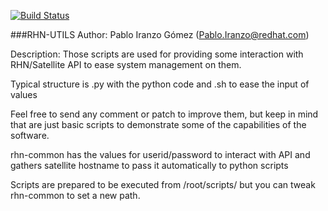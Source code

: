 [![Build Status](https://travis-ci.org/iranzo/rhnutils.svg?branch=master)](https://travis-ci.org/iranzo/rhnutils)


###RHN-UTILS
Author: Pablo Iranzo Gómez (Pablo.Iranzo@redhat.com)

Description: Those scripts are used for providing some interaction with RHN/Satellite  API to ease system management on them.

Typical structure is .py with the python code and .sh to ease the input of values

Feel free to send any comment or patch to improve them, but keep in mind
that are just basic scripts to demonstrate some of the capabilities of the
software.

rhn-common has the values for userid/password to interact with API and
gathers satellite hostname to pass it automatically to python scripts

Scripts are prepared to be executed from /root/scripts/ but you can tweak
rhn-common to set a new path.

